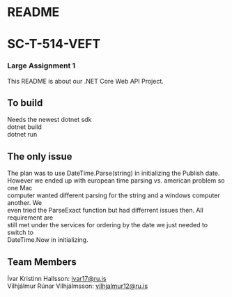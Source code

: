 # README
# SC-T-514-VEFT
### Large Assignment 1
This README is about our .NET Core Web API Project.

## To build
Needs the newest dotnet sdk  
dotnet build  
dotnet run  

## The only issue
The plan was to use DateTime.Parse(string) in initializing the Publish date.  
However we ended up with european time parsing vs. american problem so one Mac  
computer wanted different parsing for the string and a windows computer another. We  
even tried the ParseExact function but had differrent issues then. All requirement are  
still met under the services for ordering by the date we just needed to switch to   
DateTime.Now in initializing.

## Team Members
Ívar Kristinn Hallsson: ivar17@ru.is  
Vilhjálmur Rúnar Vilhjálmsson: vilhjalmur12@ru.is


